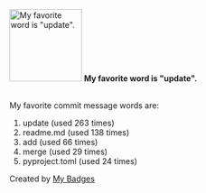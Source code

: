 <img src="https://my-badges.github.io/my-badges/favorite-word.png" alt="My favorite word is &quot;update&quot;." title="My favorite word is &quot;update&quot;." width="128">
<strong>My favorite word is &quot;update&quot;.</strong>
<br><br>

My favorite commit message words are:

1. update (used 263 times)
2. readme.md (used 138 times)
3. add (used 66 times)
4. merge (used 29 times)
5. pyproject.toml (used 24 times)


Created by <a href="https://github.com/my-badges/my-badges">My Badges</a>